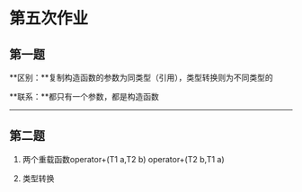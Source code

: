 # 第五次作业

## 第一题

**区别：**复制构造函数的参数为同类型（引用），类型转换则为不同类型的

**联系：**都只有一个参数，都是构造函数

----------

## 第二题

1. 两个重载函数operator+(T1 a,T2 b)   operator+(T2 b,T1 a)

2. 类型转换

   

